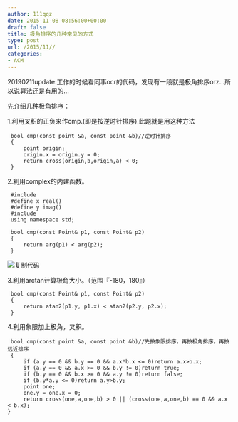 ```yaml
---
author: 111qqz
date: 2015-11-08 08:56:00+00:00
draft: false
title: 极角排序的几种常见的方式
type: post
url: /2015/11//
categories:
- ACM
---
```


20190211update:工作的时候看同事ocr的代码，发现有一段就是极角排序orz...所以说算法还是有用的...

先介绍几种极角排序：

1.利用叉积的正负来作cmp.(即是按逆时针排序).此题就是用这种方法

    
     bool cmp(const point &a, const point &b)//逆时针排序 
     {
         point origin;
         origin.x = origin.y = 0;
         return cross(origin,b,origin,a) < 0;
     }




2.利用complex的内建函数。

    
     #include
     #define x real()
     #define y imag()
     #include
     using namespace std;
     
     bool cmp(const Point& p1, const Point& p2)
     {
         return arg(p1) < arg(p2);
     }








![复制代码](https://111qqz.com/wp-content/uploads/2015/11/copycode.gif)






3.利用arctan计算极角大小。（范围『-180，180』）

    
     bool cmp(const Point& p1, const Point& p2)
     {
         return atan2(p1.y, p1.x) < atan2(p2.y, p2.x);
     }




4.利用象限加上极角，叉积。

    
     bool cmp(const point &a, const point &b)//先按象限排序，再按极角排序，再按远近排序 
     {
         if (a.y == 0 && b.y == 0 && a.x*b.x <= 0)return a.x>b.x;
         if (a.y == 0 && a.x >= 0 && b.y != 0)return true;
         if (b.y == 0 && b.x >= 0 && a.y != 0)return false;
         if (b.y*a.y <= 0)return a.y>b.y;
         point one;
         one.y = one.x = 0;
         return cross(one,a,one,b) > 0 || (cross(one,a,one,b) == 0 && a.x < b.x);    
    }





